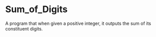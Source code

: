 Sum_of_Digits
=============

A program that when given a positive integer, it outputs the sum of its constituent digits.
